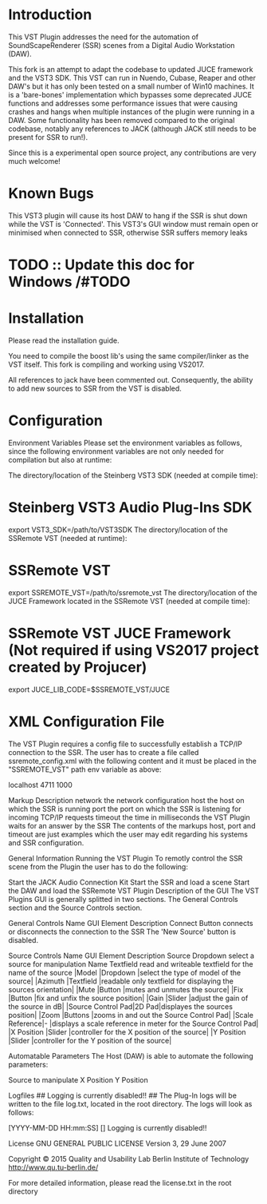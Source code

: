 # Introduction

This VST Plugin addresses the need for the automation of SoundScapeRenderer (SSR) scenes from a Digital Audio Workstation (DAW).

This fork is an attempt to adapt the codebase to updated JUCE framework and the VST3 SDK. This VST can run in Nuendo, Cubase, Reaper and other DAW's but it has only been tested on a small number of Win10 machines. It is a 'bare-bones' implementation which bypasses some deprecated JUCE functions and addresses some performance issues that were causing crashes and hangs when multiple instances of the plugin were running in a DAW. Some functionality has been removed compared to the original codebase, notably any references to JACK (although JACK still needs to be present for SSR to run!).

Since this is a experimental open source project, any contributions are very much welcome!

# Known Bugs
This VST3 plugin will cause its host DAW to hang if the SSR is shut down while the VST is 'Connected'.
This VST3's GUI window must remain open or minimised when connected to SSR, otherwise SSR suffers memory leaks


# TODO :: Update this doc for Windows  /#TODO

# Installation
Please read the installation guide.

You need to compile the boost lib's using the same compiler/linker as the VST itself. This fork is compiling and working using VS2017.

All references to jack have been commented out. Consequently, the ability to add new sources to SSR from the VST is disabled.

# Configuration
Environment Variables
Please set the environment variables as follows, since the following environment variables are not only needed for compilation but also at runtime:

The directory/location of the Steinberg VST3 SDK (needed at compile time):

# Steinberg VST3 Audio Plug-Ins SDK
export VST3_SDK=/path/to/VST3SDK
The directory/location of the SSRemote VST (needed at runtime):

# SSRemote VST
export SSREMOTE_VST=/path/to/ssremote_vst
The directory/location of the JUCE Framework located in the SSRemote VST (needed at compile time):

# SSRemote VST JUCE Framework (Not required if using VS2017 project created by Projucer)
export JUCE_LIB_CODE=$SSREMOTE_VST/JUCE

# XML Configuration File
The VST Plugin requires a config file to successfully establish a TCP/IP connection to the SSR. The user has to create a file called ssremote_config.xml with the following content and it must be placed in the "SSREMOTE_VST" path env variable as above:

<?xml version="1.0" encoding="utf-8"?>
<config>
  <network>
    <host>localhost</host>
    <port>4711</port>
    <timeout>1000</timeout>
  </network>
</config>

Markup	Description
network	the network configuration
host	the host on which the SSR is running
port	the port on which the SSR is listening for incoming TCP/IP requests
timeout	the time in milliseconds the VST Plugin waits for an answer by the SSR
The contents of the markups host, port and timeout are just examples which the user may edit regarding his systems and SSR configuration.

General Information
Running the VST Plugin
To remotly control the SSR scene from the Plugin the user has to do the following:

Start the JACK Audio Connection Kit
Start the SSR and load a scene
Start the DAW and load the SSRemote VST Plugin
Description of the GUI
The VST Plugins GUI is generally splitted in two sections. The General Controls section and the Source Controls section.

General Controls
Name	GUI Element	Description
Connect	Button	connects or disconnects the connection to the SSR
The 'New Source' button is disabled.

Source Controls
Name	GUI Element	Description
Source	Dropdown	select a source for manipulation
Name	Textfield	read and writeable textfield for the name of the source
|Model |Dropdown |select the type of model of the source| |Azimuth |Textfield |readable only textfield for displaying the sources orientation| |Mute |Button |mutes and unmutes the source| |Fix |Button |fix and unfix the source position| |Gain |Slider |adjust the gain of the source in dB| |Source Control Pad|2D Pad|displayes the sources position| |Zoom |Buttons |zooms in and out the Source Control Pad| |Scale Reference|- |displays a scale reference in meter for the Source Control Pad| |X Position |Slider |controller for the X position of the source| |Y Position |Slider |controller for the Y position of the source|

Automatable Parameters
The Host (DAW) is able to automate the following parameters:

Source to manipulate
X Position
Y Position

Logfiles ## Logging is currently disabled!! ##
The Plug-In logs will be written to the file log.txt, located in the root directory.
The logs will look as follows:

[YYYY-MM-DD HH:mm:SS] [<LOGTYPE>] <Log text>
Logging is currently disabled!!

License
GNU GENERAL PUBLIC LICENSE
Version 3, 29 June 2007

Copyright © 2015
Quality and Usability Lab Berlin Institute of Technology
http://www.qu.tu-berlin.de/

For more detailed information, please read the license.txt in the root directory
